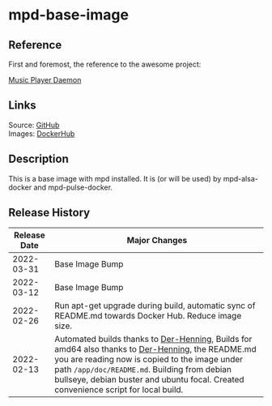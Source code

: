 # mpd-base-image

## Reference

First and foremost, the reference to the awesome project:

[Music Player Daemon](https://www.musicpd.org/)

## Links

Source: [GitHub](https://github.com/giof71/mpd-base-image)  
Images: [DockerHub](https://hub.docker.com/r/giof71/mpd-base-image)

## Description

This is a base image with mpd installed. It is (or will be used) by mpd-alsa-docker and mpd-pulse-docker.

## Release History

Release Date|Major Changes
---|---
2022-03-31|Base Image Bump|Bump to debian buster-20220328-slim, debian bullseye-20220328-slim, ubuntu focal-20220316
2022-03-12|Base Image Bump|Bump to debian buster-20220228-slim, debian bullseye-20220228-slim, ubuntu focal-20220302
2022-02-26|Run apt-get upgrade during build, automatic sync of README.md towards Docker Hub. Reduce image size.
2022-02-13|Automated builds thanks to [Der-Henning](https://github.com/Der-Henning/), Builds for amd64 also thanks to [Der-Henning](https://github.com/Der-Henning/), the README.md you are reading now is copied to the image under path `/app/doc/README.md`. Building from debian bullseye, debian buster and ubuntu focal. Created convenience script for local build.
